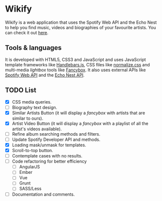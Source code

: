 # Wikify
Wikify is a web application that uses the Spotify Web API and the Echo Nest to help you find music, videos and biographies of your favourite artists. You can check it out [here](http://juaoregon.github.io/wikify/wikify.html).

## Tools & languages
It is developed with HTML5, CSS3 and JavaScript and uses JavaScript template frameworks like [Handlebars.js](http://handlebarsjs.com/), CSS files like [normalize.css](http://necolas.github.io/normalize.css/) and multi-media _lightbox_ tools like [Fancybox](http://fancybox.net/home). It also uses external APIs like [Spotify Web API](https://developer.spotify.com/web-api/) and the [Echo Nest API](http://developer.echonest.com/docs/v4).

## TODO List
- [x] CSS media queries.
- [ ] Biography text design.
- [x] Similar Artists Button (it will display a _fancybox_ with artists that are similar to ours).
- [x] Artist Video Button (it will display a _fancybox_ with a playlist of all the artist's videos available).
- [ ] Refine album searching methods and filters.
- [ ] Update Spotify Developer API and methods.
- [x] Loading mask/unmask for templates.
- [x] Scroll-to-top button.
- [ ] Contemplate cases with no results.
- [ ] Code refactoring for better efficiency
  - [ ] AngularJS
  - [ ] Ember
  - [ ] Vue
  - [ ] Grunt
  - [ ] SASS/Less
- [ ] Documentation and comments.
